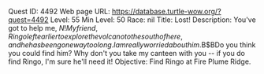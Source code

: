Quest ID: 4492
Web page URL: https://database.turtle-wow.org/?quest=4492
Level: 55
Min Level: 50
Race: nil
Title: Lost!
Description: You've got to help me, $N! My friend, Ringo left earlier to explore the volcano to the south of here, and he has been gone way too long. I am really worried about him.$B$BDo you think you could find him? Why don't you take my canteen with you -- if you do find Ringo, I'm sure he'll need it!
Objective: Find Ringo at Fire Plume Ridge.
